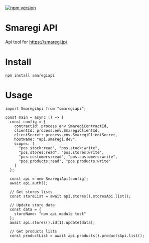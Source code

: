 
[![npm version](https://badge.fury.io/js/smaregiapi.svg)](https://badge.fury.io/js/smaregiapi)

# Smaregi API

Api tool for https://smaregi.jp/ 

# Install

```
npm install smaregiapi
```

# Usage

```node
import SmaregiApi from "smaregiapi";

const main = async () => {
  const config = {
    contractId: process.env.SmaregiContractId,
    clientId: process.env.SmaregiClientId,
    clientSecret: process.env.SmaregiClientSecret,
    hostName: "api.smaregi.dev",
    scopes: [
      "pos.stock:read", "pos.stock:write",
      "pos.stores:read", "pos.stores:write",
      "pos.customers:read", "pos.customers:write", 
      "pos.products:read", "pos.products:write"
    ]
  };
  
  const api = new SmaregiApi(config);
  await api.auth();

  // Get stores lists
  const storeList = await api.stores().storesApi.list();

  // Update store data
  const data = {
    storeName: "npm api module test"
  };
  await api.stores().id(1).update(data);

  // Get products lists
  const productList = await api.products().productsApi.list();
  
```
